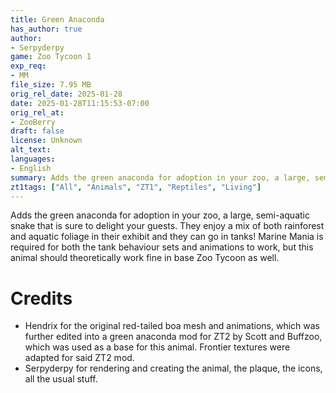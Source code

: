 ```yaml
---
title: Green Anaconda
has_author: true
author: 
- Serpyderpy
game: Zoo Tycoon 1
exp_req: 
- MM
file_size: 7.95 MB
orig_rel_date: 2025-01-28
date: 2025-01-28T11:15:53-07:00
orig_rel_at: 
- ZooBerry
draft: false
license: Unknown
alt_text: 
languages:
- English
summary: Adds the green anaconda for adoption in your zoo, a large, semi-aquatic snake that is sure to delight your guests. They enjoy a mix of both rainforest and aquatic foliage in their exhibit and they can go in tanks!
zt1tags: ["All", "Animals", "ZT1", "Reptiles", "Living"]
---
```


Adds the green anaconda for adoption in your zoo, a large, semi-aquatic snake that is sure to delight your guests. They enjoy a mix of both rainforest and aquatic foliage in their exhibit and they can go in tanks! Marine Mania is required for both the tank behaviour sets and animations to work, but this animal should theoretically work fine in base Zoo Tycoon as well.

# Credits
- Hendrix for the original red-tailed boa mesh and animations, which was further edited into a green anaconda mod for ZT2 by Scott and Buffzoo, which was used as a base for this animal. Frontier textures were adapted for said ZT2 mod.
- Serpyderpy for rendering and creating the animal, the plaque, the icons, all the usual stuff.